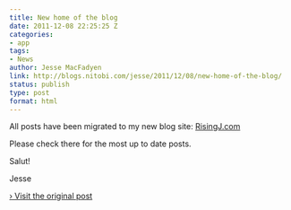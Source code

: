 ```yaml
---
title: New home of the blog
date: 2011-12-08 22:25:25 Z
categories:
- app
tags:
- News
author: Jesse MacFadyen
link: http://blogs.nitobi.com/jesse/2011/12/08/new-home-of-the-blog/
status: publish
type: post
format: html
---
```


All posts have been migrated to my new blog site: [RisingJ.com](http://www.risingj.com)

Please check there for the most up to date posts.

Salut!

Jesse

[› Visit the original post](http://blogs.nitobi.com/jesse/2011/12/08/new-home-of-the-blog/)
